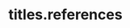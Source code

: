 ---
layout: single
title: titles.references

permalink: /en/getting-started/references/

lang: en

sidebar:
    nav: "getting-started"
    
toc: true
toc_label: "Contents"
toc_icon: "cog"
---